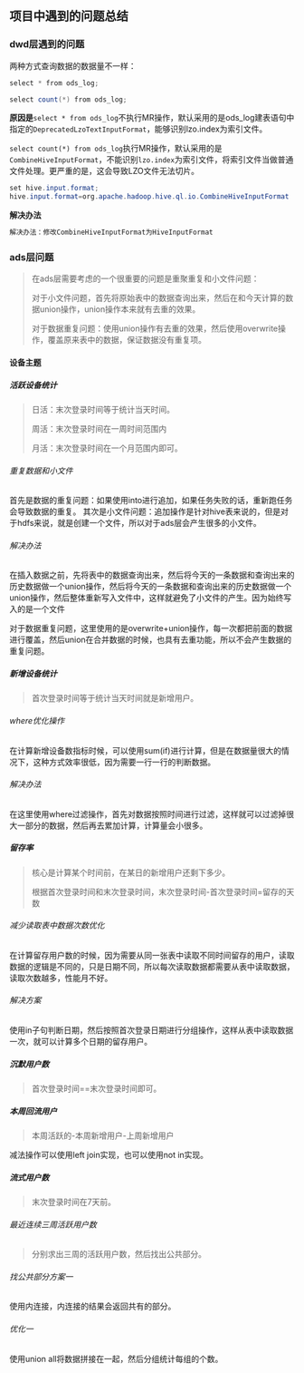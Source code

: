 ## 项目中遇到的问题总结

### dwd层遇到的问题

两种方式查询数据的数据量不一样：

~~~ java
select * from ods_log;

select count(*) from ods_log;
~~~

**原因是**`select * from ods_log`不执行MR操作，默认采用的是ods_log建表语句中指定的`DeprecatedLzoTextInputFormat`，能够识别lzo.index为索引文件。

`select count(*) from ods_log`执行MR操作，默认采用的是`CombineHiveInputFormat`，不能识别`lzo.index`为索引文件，将索引文件当做普通文件处理。更严重的是，这会导致LZO文件无法切片。

~~~ java
set hive.input.format;
hive.input.format=org.apache.hadoop.hive.ql.io.CombineHiveInputFormat
~~~

**解决办法**

~~~ java
解决办法：修改CombineHiveInputFormat为HiveInputFormat
~~~







### ads层问题

> 在ads层需要考虑的一个很重要的问题是重聚重复和小文件问题：
>
> 对于小文件问题，首先将原始表中的数据查询出来，然后在和今天计算的数据union操作，union操作本来就有去重的效果。
>
> 对于数据重复问题：使用union操作有去重的效果，然后使用overwrite操作，覆盖原来表中的数据，保证数据没有重复项。

#### 设备主题

##### 活跃设备统计

> 日活：末次登录时间等于统计当天时间。
>
> 周活：末次登录时间在一周时间范围内
>
> 月活：末次登录时间在一个月范围内即可。

###### 重复数据和小文件

首先是数据的重复问题：如果使用into进行追加，如果任务失败的话，重新跑任务会导致数据的重复。
其次是小文件问题：追加操作是针对hive表来说的，但是对于hdfs来说，就是创建一个文件，所以对于ads层会产生很多的小文件。

###### 解决办法

在插入数据之前，先将表中的数据查询出来，然后将今天的一条数据和查询出来的历史数据做一个union操作，然后将今天的一条数据和查询出来的历史数据做一个union操作，然后整体重新写入文件中，这样就避免了小文件的产生。因为始终写入的是一个文件

对于数据重复问题，这里使用的是overwrite+union操作，每一次都把前面的数据进行覆盖，然后union在合并数据的时候，也具有去重功能，所以不会产生数据的重复问题。

##### 新增设备统计

> 首次登录时间等于统计当天时间就是新增用户。

###### where优化操作

在计算新增设备数指标时候，可以使用sum(if)进行计算，但是在数据量很大的情况下，这种方式效率很低，因为需要一行一行的判断数据。

###### 解决办法

在这里使用where过滤操作，首先对数据按照时间进行过滤，这样就可以过滤掉很大一部分的数据，然后再去累加计算，计算量会小很多。

##### 留存率

> 核心是计算某个时间前，在某日的新增用户还剩下多少。
>
> 根据首次登录时间和末次登录时间，末次登录时间-首次登录时间=留存的天数

###### 减少读取表中数据次数优化

在计算留存用户数的时候，因为需要从同一张表中读取不同时间留存的用户，读取数据的逻辑是不同的，只是日期不同，所以每次读取数据都需要从表中读取数据，读取次数越多，性能月不好。

###### 解决方案

使用in子句判断日期，然后按照首次登录日期进行分组操作，这样从表中读取数据一次，就可以计算多个日期的留存用户。

##### 沉默用户数

> 首次登录时间==末次登录时间即可。

##### 本周回流用户

> 本周活跃的-本周新增用户-上周新增用户

减法操作可以使用left join实现，也可以使用not in实现。

##### 流式用户数

> 末次登录时间在7天前。

###### 最近连续三周活跃用户数

> 分别求出三周的活跃用户数，然后找出公共部分。

###### 找公共部分方案一

使用内连接，内连接的结果会返回共有的部分。

###### 优化一

使用union all将数据拼接在一起，然后分组统计每组的个数。